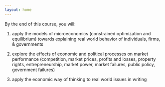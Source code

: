 ```yaml
---
layout: home
---
```


By the end of this course, you will:

1. apply the models of microeconomics (constrained optimization and equilibrium) towards explaining real world behavior of individuals, firms, & governments

1. explore the effects of economic and political processes on market performance (competition, market prices, profits and losses, property rights, entrepreneurship, market power, market failures, public policy, government failures)

1. apply the economic way of thinking to real world issues in writing